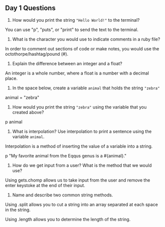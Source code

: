 ## Day 1 Questions

1. How would you print the string `"Hello World!"` to the terminal?

 You can use "p", "puts", or "print" to send the text to the terminal.
1. What is the character you would use to indicate comments in a ruby file?

 In order to comment out sections of code or make notes, you would use the octothorpe/hashtag/pound (#).
1. Explain the difference between an integer and a float?

An integer is a whole number, where a float is a number with a decimal place.
1. In the space below, create a variable `animal` that holds the string `"zebra"`

 animal = "zebra"
1. How would you print the string `"zebra"` using the variable that you created above?

 p animal
1. What is interpolation? Use interpolation to print a sentence using the variable `animal`.

 Interpolation is a method of inserting the value of a variable into a string.

 p "My favorite animal from the Eqqus genus is a #{animal}."
1. How do we get input from a user? What is the method that we would use?

 Using gets.chomp allows us to take input from the user and remove the enter keystoke at the end of their input.
1. Name and describe two common string methods.

 Using .split allows you to cut a string into an array separated at each space in the string.

 Using .length allows you to determine the length of the string.
